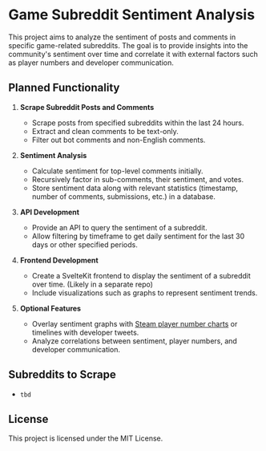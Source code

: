 # Game Subreddit Sentiment Analysis

This project aims to analyze the sentiment of posts and comments in specific game-related subreddits. 
The goal is to provide insights into the community's sentiment over time and correlate it with external factors such as player numbers and developer communication.

## Planned Functionality

1. **Scrape Subreddit Posts and Comments**
    - Scrape posts from specified subreddits within the last 24 hours.
    - Extract and clean comments to be text-only.
    - Filter out bot comments and non-English comments.

2. **Sentiment Analysis**
    - Calculate sentiment for top-level comments initially.
    - Recursively factor in sub-comments, their sentiment, and votes.
    - Store sentiment data along with relevant statistics (timestamp, number of comments, submissions, etc.) in a database.

3. **API Development**
    - Provide an API to query the sentiment of a subreddit.
    - Allow filtering by timeframe to get daily sentiment for the last 30 days or other specified periods.

4. **Frontend Development**
    - Create a SvelteKit frontend to display the sentiment of a subreddit over time. (Likely in a separate repo)
    - Include visualizations such as graphs to represent sentiment trends.

5. **Optional Features**
    - Overlay sentiment graphs with [Steam player number charts](https://steamcommunity.com/dev) or timelines with developer tweets.
    - Analyze correlations between sentiment, player numbers, and developer communication.

## Subreddits to Scrape

- `tbd`

## License

This project is licensed under the MIT License.
